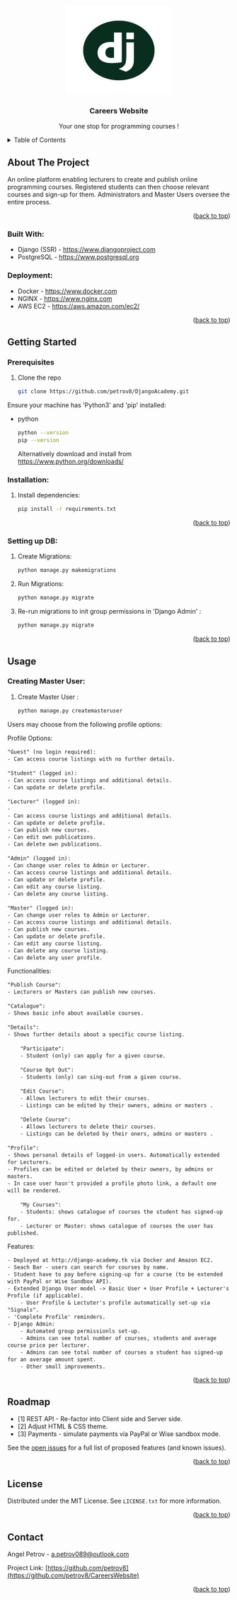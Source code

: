 <!-- Improved compatibility of back to top link: See: https://github.com/othneildrew/Best-README-Template/pull/73 -->
<a name="readme-top"></a>
<!--
*** Thanks for checking out the Best-README-Template. If you have a suggestion
*** that would make this better, please fork the repo and create a pull request
*** or simply open an issue with the tag "enhancement".
*** Don't forget to give the project a star!
*** Thanks again! Now go create something AMAZING! :D
-->



<!-- PROJECT SHIELDS -->
<!--
*** I'm using markdown "reference style" links for readability.
*** Reference links are enclosed in brackets [ ] instead of parentheses ( ).
*** See the bottom of this document for the declaration of the reference variables
*** for contributors-url, forks-url, etc. This is an optional, concise syntax you may use.
*** https://www.markdownguide.org/basic-syntax/#reference-style-links
-->


<!-- PROJECT LOGO -->
<br />
<div align="center">
  <a href="https://github.com/petrov8/DjangoAcademy">
    <img src="static/images/logo.jpg" width="240" height="200" alt="accessibility text">
  </a>

<h3 align="center">Careers Website</h3>

  <p align="center">
    Your one stop for programming courses !
    <br />
  </p>
</div>



<!-- TABLE OF CONTENTS -->
<details>
  <summary>Table of Contents</summary>
  <ol>
    <li>
      <a href="#about-the-project">About The Project</a>
      <ul>
        <li><a href="#built-with">Built With</a></li>
      </ul>
    </li>
    <li>
      <a href="#getting-started">Getting Started</a>
      <ul>
        <li><a href="#prerequisites">Prerequisites</a></li>
        <li><a href="#installation">Installation</a></li>
      </ul>
    </li>
    <li><a href="#usage">Usage</a></li>
    <li><a href="#roadmap">Roadmap</a></li>
    <li><a href="#license">License</a></li>
    <li><a href="#contact">Contact</a></li>
  </ol>
</details>



<!-- ABOUT THE PROJECT -->
## About The Project

An online platform enabling lecturers to create and publish online programming courses. 
Registered students can then choose relevant courses and sign-up for them. 
Administrators and Master Users oversee the entire process. 


<p align="right">(<a href="#readme-top">back to top</a>)</p>



### Built With: 

* Django (SSR) - https://www.djangoproject.com
* PostgreSQL - https://www.postgresql.org


### Deployment:

* Docker - https://www.docker.com
* NGINX - https://www.nginx.com
* AWS EC2 - https://aws.amazon.com/ec2/

<p align="right">(<a href="#readme-top">back to top</a>)</p>


<!-- GETTING STARTED -->
## Getting Started


### Prerequisites

1. Clone the repo
   ```sh
   git clone https://github.com/petrov8/DjangoAcademy.git
   ```

Ensure your machine has 'Python3' and 'pip' installed: 
* python 
  ```sh
  python --version 
  pip --version 
  ```
  Alternatively download and install from https://www.python.org/downloads/


### Installation:

1. Install dependencies:    
   ```sh
   pip install -r requirements.txt
   ```

<p align="right">(<a href="#readme-top">back to top</a>)</p>


### Setting up DB:

1. Create Migrations:    
   ```sh
   python manage.py makemigrations 
   ```

2. Run Migrations:    
   ```sh
   python manage.py migrate
   ```

3. Re-run migrations to init group permissions in 'Django Admin' :    
   ```sh
   python manage.py migrate
   ```

<p align="right">(<a href="#readme-top">back to top</a>)</p>


<!-- USAGE EXAMPLES -->
## Usage

### Creating Master User:

1. Create Master User :    
   ```sh
   python manage.py createmasteruser
   ```

Users may choose from the following profile options:

Profile Options:

    "Guest" (no login required):
    - Can access course listings with no further details.

    "Student" (logged in):
    - Can access course listings and additional details.
    - Can update or delete profile. 

    "Lecturer" (logged in):
    - 
    - Can access course listings and additional details.
    - Can update or delete profile. 
    - Can publish new courses.
    - Can edit own publications.
    - Can delete own publications.

    "Admin" (logged in):
    - Can change user roles to Admin or Lecturer.
    - Can access course listings and additional details.
    - Can update or delete profile. 
    - Can edit any course listing.
    - Can delete any course listing.

    "Master" (logged in):
    - Can change user roles to Admin or Lecturer. 
    - Can access course listings and additional details.
    - Can publish new courses.
    - Can update or delete profile. 
    - Can edit any course listing.
    - Can delete any course listing.
    - Can delete any user profile. 


Functionalities:

    "Publish Course":
    - Lecturers or Masters can publish new courses. 

    "Catalogue": 
    - Shows basic info about available courses.

    "Details": 
    - Shows further details about a specific course listing. 

        "Participate":
        - Student (only) can apply for a given course.

        "Course Opt Out":
        - Students (only) can sing-out from a given course.

        "Edit Course": 
        - Allows lecturers to edit their courses. 
        - Listings can be edited by their owners, admins or masters .

        "Delete Course": 
        - Allows lecturers to delete their courses. 
        - Listings can be deleted by their oners, admins or masters .

    "Profile": 
    - Shows personal details of logged-in users. Automatically extended for Lecturers. 
    - Profiles can be edited or deleted by their owners, by admins or masters.
    - In case user hasn't provided a profile photo link, a default one will be rendered.

        "My Courses": 
        - Students: shows catalogue of courses the student has signed-up for. 
        - Lecturer or Master: shows catalogue of courses the user has published.

Features:

    - Deployed at http://django-academy.tk via Docker and Amazon EC2. 
    - Seach Bar - users can search for courses by name.  
    - Student have to pay before signing-up for a course (to be extended with PayPal or Wise Sandbox API).
    - Extended Django User model -> Basic User + User Profile + Lecturer's Profile (if applicable). 
        - User Profile & Lectuter's profile automatically set-up via "Signals". 
    - 'Complete Profile' reminders.  
    - Django Admin:
        - Automated group permissionls set-up. 
        - Admins can see total number of courses, students and average course price per lecturer. 
        - Admins can see total number of courses a student has signed-up for an average amount spent.
        - Other small improvements. 

<p align="right">(<a href="#readme-top">back to top</a>)</p>



<!-- ROADMAP -->
## Roadmap


- [1] REST API - Re-factor into Client side and Server side. 
- [2] Adjust HTML & CSS theme. 
- [3] Payments - simulate payments via PayPal or Wise sandbox mode.


See the [open issues](https://github.com/github_username/repo_name/issues) for a full list of proposed features (and known issues).

<p align="right">(<a href="#readme-top">back to top</a>)</p>



<!-- LICENSE -->
## License

Distributed under the MIT License. See `LICENSE.txt` for more information.

<p align="right">(<a href="#readme-top">back to top</a>)</p>


<!-- CONTACT -->
## Contact

Angel Petrov - a.petrov089@outlook.com

Project Link: [https://github.com/petrov8](https://github.com/petrov8/CareersWebsite)

<p align="right">(<a href="#readme-top">back to top</a>)</p>


<!-- MARKDOWN LINKS & IMAGES -->
<!-- https://www.markdownguide.org/basic-syntax/#reference-style-links -->
[contributors-shield]: https://img.shields.io/github/contributors/github_username/repo_name.svg?style=for-the-badge
[contributors-url]: https://github.com/github_username/repo_name/graphs/contributors
[forks-shield]: https://img.shields.io/github/forks/github_username/repo_name.svg?style=for-the-badge
[forks-url]: https://github.com/github_username/repo_name/network/members
[stars-shield]: https://img.shields.io/github/stars/github_username/repo_name.svg?style=for-the-badge
[stars-url]: https://github.com/github_username/repo_name/stargazers
[issues-shield]: https://img.shields.io/github/issues/github_username/repo_name.svg?style=for-the-badge
[issues-url]: https://github.com/github_username/repo_name/issues
[license-shield]: https://img.shields.io/github/license/github_username/repo_name.svg?style=for-the-badge
[license-url]: https://github.com/github_username/repo_name/blob/master/LICENSE.txt
[linkedin-shield]: https://img.shields.io/badge/-LinkedIn-black.svg?style=for-the-badge&logo=linkedin&colorB=555
[linkedin-url]: https://linkedin.com/in/linkedin_username
[product-screenshot]: images/screenshot.png
[Next.js]: https://img.shields.io/badge/next.js-000000?style=for-the-badge&logo=nextdotjs&logoColor=white
[Next-url]: https://nextjs.org/
[React.js]: https://img.shields.io/badge/React-20232A?style=for-the-badge&logo=react&logoColor=61DAFB
[React-url]: https://reactjs.org/
[Vue.js]: https://img.shields.io/badge/Vue.js-35495E?style=for-the-badge&logo=vuedotjs&logoColor=4FC08D
[Vue-url]: https://vuejs.org/
[Angular.io]: https://img.shields.io/badge/Angular-DD0031?style=for-the-badge&logo=angular&logoColor=white
[Angular-url]: https://angular.io/
[Svelte.dev]: https://img.shields.io/badge/Svelte-4A4A55?style=for-the-badge&logo=svelte&logoColor=FF3E00
[Svelte-url]: https://svelte.dev/
[Laravel.com]: https://img.shields.io/badge/Laravel-FF2D20?style=for-the-badge&logo=laravel&logoColor=white
[Laravel-url]: https://laravel.com
[Bootstrap.com]: https://img.shields.io/badge/Bootstrap-563D7C?style=for-the-badge&logo=bootstrap&logoColor=white
[Bootstrap-url]: https://getbootstrap.com
[JQuery.com]: https://img.shields.io/badge/jQuery-0769AD?style=for-the-badge&logo=jquery&logoColor=white
[JQuery-url]: https://jquery.com 

